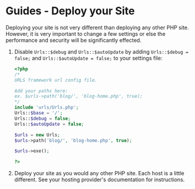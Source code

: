 # Guides - Deploy your Site
Deploying your site is not very different than deploying any other PHP site. However, it is very important to change a few settings or else the performance and security will be significantly effected.
1. Disable `Urls::$debug` and `Urls::$autoUpdate` by adding `Urls::$debug = false;` and `Urls::$autoUpdate = false;` to your settings file:
   ```PHP
   <?php
   /*
   URLS framework url config file.

   Add your paths here:
   ex. $urls->path('blog/', 'blog-home.php', true);
   */
   include 'urls/Urls.php';
   Urls::$base = '/';
   Urls::$debug = false;
   Urls::$autoUpdate = false;

   $urls = new Urls;
   $urls->path('blog/', 'blog-home.php', true);

   $urls->exe();

   ?>
   ```
2. Deploy your site as you would any other PHP site. Each host is a little different. See your hosting provider's documentation for instructions.
